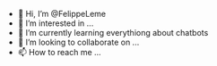 - 👋 Hi, I’m @FelippeLeme
- 👀 I’m interested in ...
- 🌱 I’m currently learning everythiong about chatbots
- 💞️ I’m looking to collaborate on ...
- 📫 How to reach me ...

<!---
FelippeLeme/FelippeLeme is a ✨ special ✨ repository because its `README.md` (this file) appears on your GitHub profile.
You can click the Preview link to take a look at your changes.
--->
